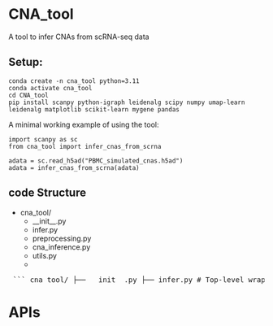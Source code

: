 # CNA_tool
A tool to infer CNAs from scRNA-seq data


## Setup:

    conda create -n cna_tool python=3.11
    conda activate cna_tool
    cd CNA_tool
    pip install scanpy python-igraph leidenalg scipy numpy umap-learn leidenalg matplotlib scikit-learn mygene pandas


A minimal working example of using the tool:

    import scanpy as sc
    from cna_tool import infer_cnas_from_scrna

    adata = sc.read_h5ad("PBMC_simulated_cnas.h5ad")
    adata = infer_cnas_from_scrna(adata)


## code Structure

- cna_tool/
    - \_\_init__.py
    - infer.py
    - preprocessing.py
    - cna_inference.py
    - utils.py
    - 
<pre lang="md"> ``` cna_tool/ ├── __init__.py ├── infer.py # Top-level wrapper: infer_cnas_from_scrna ├── cna_inference.py # Core CNAInferer class ├── preprocessing.py # Gene filtering, normalization, GTF loading ├── utils.py # Helper functions: sliding windows, formatting └── data/ └── gencode.v47.annotation.gtf # Optional GTF file tests/ ├── test_inference.py └── example_usage.ipynb README.md setup.py ``` </pre>

# APIs